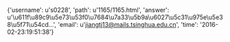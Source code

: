 {'username': u's0228', 'path': u'1165/1165.html', 'answer': u'\u611f\u89c9\u5e73\u53f0\u7684\u7a33\u5b9a\u6027\u5c31\u975e\u5e38\u5f71\u54cd...', 'email': u'jiangtj13@mails.tsinghua.edu.cn', 'time': '2016-02-23:19:51:38'}